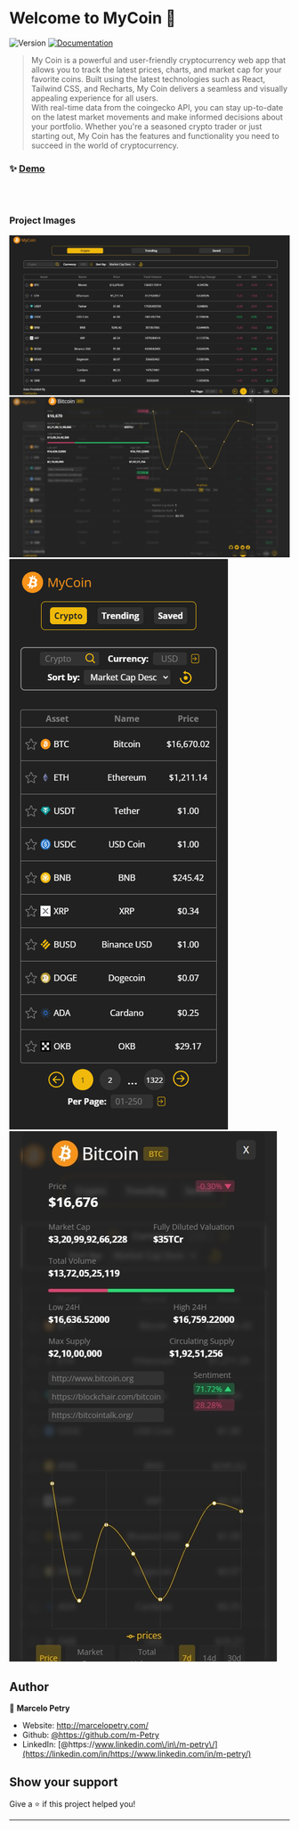 # Welcome to MyCoin 👋

![Version](https://img.shields.io/badge/version-0.5.0-blue.svg?cacheSeconds=2592000)
[![Documentation](https://img.shields.io/badge/documentation-yes-brightgreen.svg)](https://github.com/m-Petry/MyCoin)

> My Coin is a powerful and user-friendly cryptocurrency web app that allows you to track the latest prices, charts, and market cap for your favorite coins. Built using the latest technologies such as React, Tailwind CSS, and Recharts, My Coin delivers a seamless and visually appealing experience for all users.
> <br>With real-time data from the coingecko API, you can stay up-to-date on the latest market movements and make informed decisions about your portfolio. Whether you're a seasoned crypto trader or just starting out, My Coin has the features and functionality you need to succeed in the world of cryptocurrency.

### ✨ [Demo](https://my-coin.netlify.app/)

<br>
<br>

### Project Images

<img src="./public/ProjectImages/01.png" alt="Website Image">
<img src="./public/ProjectImages/02.png" alt="Website Image">
<img src="./public/ProjectImages/03.png" alt="Website Image">
<img src="./public/ProjectImages/04.png" alt="Website Image">
<br>

## Author

👤 **Marcelo Petry**

- Website: http://marcelopetry.com/
- Github: [@https:\/\/github.com\/m-Petry](https://github.com/https://github.com/m-Petry)
- LinkedIn: [@https:\/\/www.linkedin.com\/in\/m-petry\/](https://linkedin.com/in/https://www.linkedin.com/in/m-petry/)

## Show your support

Give a ⭐️ if this project helped you!

---
